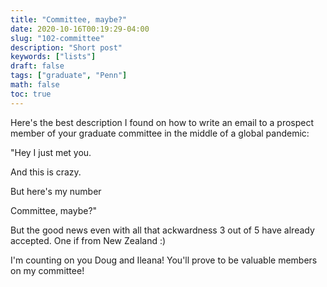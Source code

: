 ```yaml
---
title: "Committee, maybe?"
date: 2020-10-16T00:19:29-04:00
slug: "102-committee"
description: "Short post"
keywords: ["lists"]
draft: false
tags: ["graduate", "Penn"]
math: false
toc: true
---
```

Here's the best description I found on how to write an email to a prospect member of your graduate committee in the middle of a global pandemic:

<p class="right">"Hey I just met you.

<p class="right">And this is crazy.</p>
<p class="right">But here's my number</p>


<p class="right">Committee, maybe?"</p>

But the good news even with all that ackwardness 3 out of 5 have already accepted. One if from New Zealand :) 

I'm counting on you Doug and Ileana! You'll prove to be valuable members on my committee!